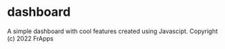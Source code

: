 # dashboard
A simple dashboard with cool features created using Javascipt.
Copyright (c) 2022 FrApps